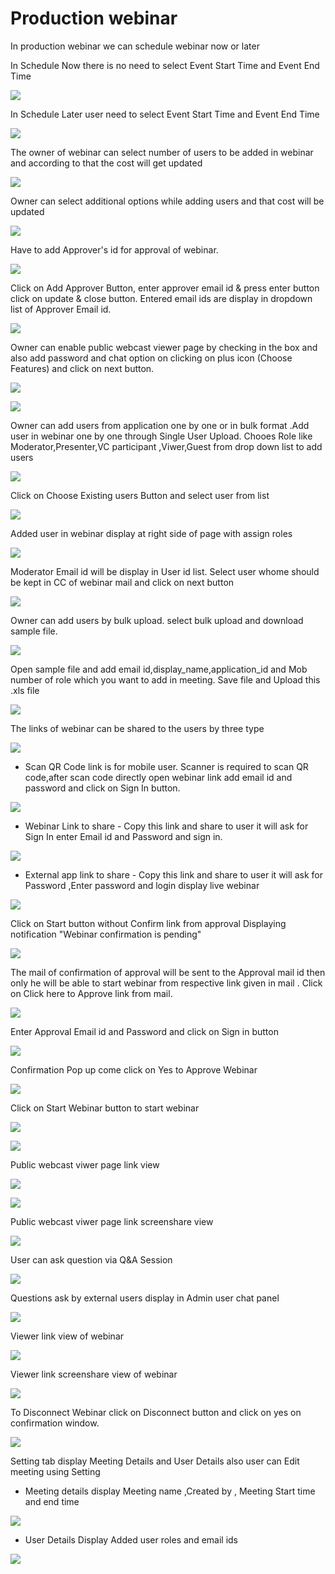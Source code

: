 # Production webinar

 In production webinar we can schedule webinar now or later

In Schedule Now there is no need to select Event Start Time and Event End Time

![](../.gitbook/assets/schedule_later.PNG)

In Schedule Later user need to select Event Start Time and Event End Time

![](../.gitbook/assets/image%20%2852%29.png)

The owner of webinar can select number of users to be added in webinar and according to that the cost will get updated

![](../.gitbook/assets/image%20%28176%29.png)

Owner can select additional options while adding users and that cost will be updated

![](../.gitbook/assets/image%20%2877%29.png)

Have to add Approver's id for approval of webinar. 

![](../.gitbook/assets/image%20%2865%29.png)

Click on Add Approver Button, enter approver email id & press enter button click on update & close button. Entered email ids are display in dropdown list of Approver Email id.

![](../.gitbook/assets/image%20%28182%29.png)

Owner can enable public webcast viewer page by checking in the box and also add password and chat option on clicking on plus icon \(Choose Features\) and click on next button.

![](../.gitbook/assets/image%20%2868%29.png)

![](../.gitbook/assets/image%20%28132%29.png)

Owner can add users from application one by one or in bulk format .Add user in webinar one by one through Single User Upload. Chooes Role like Moderator,Presenter,VC participant ,Viwer,Guest from drop down list to add users 

![](../.gitbook/assets/image%20%28166%29.png)

Click on Choose Existing users Button and select user from list 

![](../.gitbook/assets/image%20%28123%29.png)

Added user in webinar display at right side of page with assign roles

![](../.gitbook/assets/image%20%2878%29.png)

 Moderator Email id will be display in User id list. Select user whome should be kept in CC of webinar mail and click on next button

![](../.gitbook/assets/image%20%28181%29.png)

Owner can add users by bulk upload. select bulk upload and download sample file.

![](../.gitbook/assets/image%20%28114%29.png)

Open sample file and add email id,display\_name,application\_id and Mob number of role which you want to add in meeting. Save file and Upload this .xls file 

![](../.gitbook/assets/image%20%28190%29.png)

 The links of webinar can be shared to the users by three type

![](../.gitbook/assets/image%20%28211%29.png)

* Scan QR Code link is for mobile user. Scanner is required to scan QR code,after scan code directly open webinar link add email id and password and click on Sign In button.

![](../.gitbook/assets/image%20%28112%29.png)

* Webinar Link to share - Copy this link and share to user it will ask for Sign In enter Email id and Password and sign in.

![](../.gitbook/assets/image%20%28178%29.png)

* External app link to share - Copy this link and share to user it will ask for Password ,Enter password and login display live webinar

![](../.gitbook/assets/image%20%28108%29.png)

Click on Start button without Confirm link from approval Displaying notification "Webinar confirmation is pending"

![](../.gitbook/assets/image%20%2841%29.png)

The mail of confirmation of approval will be sent to the Approval mail id then only he will be able to start webinar from respective link given in mail . Click on Click here to Approve link from mail.

![](../.gitbook/assets/image%20%2872%29.png)

Enter Approval Email id and Password and click on Sign in button

![](../.gitbook/assets/image%20%284%29.png)

Confirmation Pop up come click on Yes to Approve Webinar

![](../.gitbook/assets/image%20%28146%29.png)

Click on Start Webinar button to start webinar

![](../.gitbook/assets/image%20%28205%29.png)

![](../.gitbook/assets/image%20%28141%29.png)

Public webcast viwer page link view

![](../.gitbook/assets/image%20%2891%29.png)

![](../.gitbook/assets/image%20%28140%29.png)

Public webcast viwer page link screenshare view

![](../.gitbook/assets/image%20%28128%29.png)

User can ask question via Q&A Session 

![](../.gitbook/assets/image%20%286%29.png)

Questions ask by external users display in Admin user chat panel

![](../.gitbook/assets/image%20%28151%29.png)

Viewer link view of webinar

![](../.gitbook/assets/image%20%2854%29.png)

Viewer link screenshare view of webinar

![](../.gitbook/assets/image%20%2824%29.png)

To Disconnect Webinar click on Disconnect button and click on yes on confirmation window.

![](../.gitbook/assets/image%20%2899%29.png)

Setting tab display Meeting Details and User Details also user can Edit meeting using Setting

* Meeting details display Meeting name ,Created by , Meeting Start time and end time

![](../.gitbook/assets/image%20%2818%29.png)

* User Details Display Added user roles and email ids 

![](../.gitbook/assets/image%20%2850%29.png)

